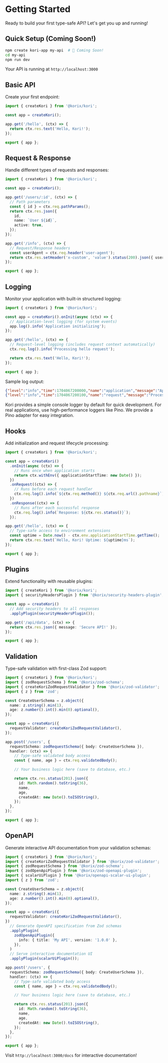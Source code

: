 # Getting Started

Ready to build your first type-safe API? Let's get you up and running!

## Quick Setup (Coming Soon!)

```bash
npm create kori-app my-api  # 🚧 Coming Soon!
cd my-api
npm run dev
```

Your API is running at `http://localhost:3000`

## Basic API

Create your first endpoint:

```typescript
import { createKori } from '@korix/kori';

const app = createKori();

app.get('/hello', (ctx) => {
  return ctx.res.text('Hello, Kori!');
});

export { app };
```

## Request & Response

Handle different types of requests and responses:

```typescript
import { createKori } from '@korix/kori';

const app = createKori();

app.get('/users/:id', (ctx) => {
  // Path parameters
  const { id } = ctx.req.pathParams();
  return ctx.res.json({
    id,
    name: `User ${id}`,
    active: true,
  });
});

app.get('/info', (ctx) => {
  // Request/Response headers
  const userAgent = ctx.req.header('user-agent');
  return ctx.res.setHeader('x-custom', 'value').status(200).json({ userAgent });
});

export { app };
```

## Logging

Monitor your application with built-in structured logging:

```typescript
import { createKori } from '@korix/kori';

const app = createKori().onInit(async (ctx) => {
  // Application-level logging (for system events)
  app.log().info('Application initializing');
});

app.get('/hello', (ctx) => {
  // Request-level logging (includes request context automatically)
  ctx.req.log().info('Processing hello request');

  return ctx.res.text('Hello, Kori!');
});

export { app };
```

Sample log output:

```json
{"level":"info","time":1704067200000,"name":"application","message":"Application initializing"}
{"level":"info","time":1704067200100,"name":"request","message":"Processing hello request"}
```

Kori provides a simple console logger by default for quick development. For real applications, use high-performance loggers like Pino. We provide a Pino adapter for easy integration.

## Hooks

Add initialization and request lifecycle processing:

```typescript
import { createKori } from '@korix/kori';

const app = createKori()
  .onInit(async (ctx) => {
    // Runs once when application starts
    return ctx.withEnv({ applicationStartTime: new Date() });
  })
  .onRequest((ctx) => {
    // Runs before each request handler
    ctx.req.log().info(`${ctx.req.method()} ${ctx.req.url().pathname}`);
  })
  .onResponse((ctx) => {
    // Runs after each successful response
    ctx.req.log().info(`Response: ${ctx.res.status()}`);
  });

app.get('/hello', (ctx) => {
  // Type-safe access to environment extensions
  const uptime = Date.now() - ctx.env.applicationStartTime.getTime();
  return ctx.res.text(`Hello, Kori! Uptime: ${uptime}ms`);
});

export { app };
```

## Plugins

Extend functionality with reusable plugins:

```typescript
import { createKori } from '@korix/kori';
import { securityHeadersPlugin } from '@korix/security-headers-plugin';

const app = createKori()
  // Add security headers to all responses
  .applyPlugin(securityHeadersPlugin());

app.get('/api/data', (ctx) => {
  return ctx.res.json({ message: 'Secure API!' });
});

export { app };
```

## Validation

Type-safe validation with first-class Zod support:

```typescript
import { createKori } from '@korix/kori';
import { zodRequestSchema } from '@korix/zod-schema';
import { createKoriZodRequestValidator } from '@korix/zod-validator';
import { z } from 'zod';

const CreateUserSchema = z.object({
  name: z.string().min(1),
  age: z.number().int().min(0).optional(),
});

const app = createKori({
  requestValidator: createKoriZodRequestValidator(),
});

app.post('/users', {
  requestSchema: zodRequestSchema({ body: CreateUserSchema }),
  handler: (ctx) => {
    // Type-safe validated body access
    const { name, age } = ctx.req.validatedBody();

    // Your business logic here (save to database, etc.)

    return ctx.res.status(201).json({
      id: Math.random().toString(36),
      name,
      age,
      createdAt: new Date().toISOString(),
    });
  },
});

export { app };
```

## OpenAPI

Generate interactive API documentation from your validation schemas:

```typescript
import { createKori } from '@korix/kori';
import { createKoriZodRequestValidator } from '@korix/zod-validator';
import { zodRequestSchema } from '@korix/zod-schema';
import { zodOpenApiPlugin } from '@korix/zod-openapi-plugin';
import { scalarUiPlugin } from '@korix/openapi-scalar-ui-plugin';
import { z } from 'zod';

const CreateUserSchema = z.object({
  name: z.string().min(1),
  age: z.number().int().min(0).optional(),
});

const app = createKori({
  requestValidator: createKoriZodRequestValidator(),
})
  // Generate OpenAPI specification from Zod schemas
  .applyPlugin(
    zodOpenApiPlugin({
      info: { title: 'My API', version: '1.0.0' },
    }),
  )
  // Serve interactive documentation UI
  .applyPlugin(scalarUiPlugin());

app.post('/users', {
  requestSchema: zodRequestSchema({ body: CreateUserSchema }),
  handler: (ctx) => {
    // Type-safe validated body access
    const { name, age } = ctx.req.validatedBody();

    // Your business logic here (save to database, etc.)

    return ctx.res.status(201).json({
      id: Math.random().toString(36),
      name,
      age,
      createdAt: new Date().toISOString(),
    });
  },
});

export { app };
```

Visit `http://localhost:3000/docs` for interactive documentation!
